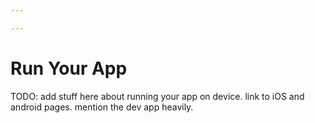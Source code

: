```yaml
---

---
```


# Run Your App

TODO: add stuff here about running your app on device. link to iOS and android pages. mention the dev app heavily.